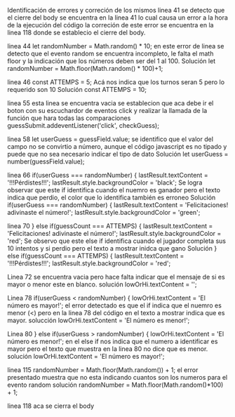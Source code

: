 Identificación de errores y correción de los mismos 
linea 41 se detecto que el cierre del body se encuentra en la linea 41 lo cual causa un error a la hora de la ejecución del código
la correción de este error se encuentra en la linea 118 donde se establecio el cierre del body. 

linea 44 let randomNumber = Math.random() * 10; 
en este error de linea se detecto que el evento random se encuentra incompleto, le falta el math floor y la indicación que los números deben ser del 1 al 100.
Solución let randomNumber = Math.floor(Math.random() * 100)+1;

linea 46 const ATTEMPS = 5;
Acá nos indica que los turnos seran 5 pero lo requerido son 10 
Solución const ATTEMPS = 10;

linea 55 esta linea se encuentra vacia se establecion que aca debe ir el boton con su escuchardor de eventos click y realizar la llamada de la función que hara todas las comparaciones
guessSubmit.addeventListener('click', checkGuess);

linea 58 let userGuess = guessField.value;
se identifico que el valor del campo no se convirtio a número, aunque el código javascript es no tipado y puede que no sea necesario indicar el tipo de dato
Solución let userGuess = number(guessField.value);

linea 66     if(userGuess === randomNumber) {
              lastResult.textContent = '!!!Pérdistes!!!';
              lastResult.style.backgroundColor = 'black';
Se logra observar que este if identifica cuando el nuemro es ganador pero el texto indica que perdio, el color que lo identifica también es erroneo 
Solución     if(userGuess === randomNumber) {
              lastResult.textContent = 'Felicitaciones! adivinaste el número!';
              lastResult.style.backgroundColor = 'green';
  
linea 70     } else if(guessCount === ATTEMPS) {
              lastResult.textContent = 'Felicitaciones! adivinaste el número!';
              lastResult.style.backgroundColor = 'red';
Se observo que este else if identifica cuando el jugador completa sus 10 intentos y si perdio pero el texto a mostrar inidca que gano
Solución     } else if(guessCount === ATTEMPS) {
              lastResult.textContent = '!!!Pérdistes!!!';
              lastResult.style.backgroundColor = 'red';
              
Linea 72 se encuentra vacia pero hace falta indicar que el mensaje de si es mayor o menor este en blanco. 
solución lowOrHi.textContent = '';

Linea 78       if(userGuess < randomNumber) {
                lowOrHi.textContent = 'El número es mayor!';
el error detectado es que el if indica que el nuemro es menor (<) pero en la linea 78 del código en el texto a mostrar indica que es mayor. 
solucción lowOrHi.textContent = 'El número es menor!';

Linea 80       } else if(userGuess > randomNumber) {
                lowOrHi.textContent = 'El número es menor!';
en el else if nos indica que el numero a identificar es mayor pero el texto que muestra en la linea 80 no dice que es menor. 
solución lowOrHi.textContent = 'El número es mayor!';

linea 115 randomNumber = Math.floor(Math.random()) + 1;
el error presentado muestra que no esta indicando cuantos son los numeros para el evento random 
solución randomNumber = Math.floor(Math.random()*100) + 1;

linea 118 aca se cierra el body 
